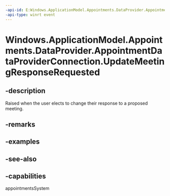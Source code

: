 ```yaml
---
-api-id: E:Windows.ApplicationModel.Appointments.DataProvider.AppointmentDataProviderConnection.UpdateMeetingResponseRequested
-api-type: winrt event
---
```


<!-- Event syntax
public event Windows.Foundation.TypedEventHandler UpdateMeetingResponseRequested<Windows.ApplicationModel.Appointments.DataProvider.AppointmentDataProviderConnection,  Windows.ApplicationModel.Appointments.DataProvider.AppointmentCalendarUpdateMeetingResponseRequestEventArgs>
-->

# Windows.ApplicationModel.Appointments.DataProvider.AppointmentDataProviderConnection.UpdateMeetingResponseRequested

## -description
Raised when the user elects to change their response to a proposed meeting.

## -remarks

## -examples

## -see-also

## -capabilities
appointmentsSystem

